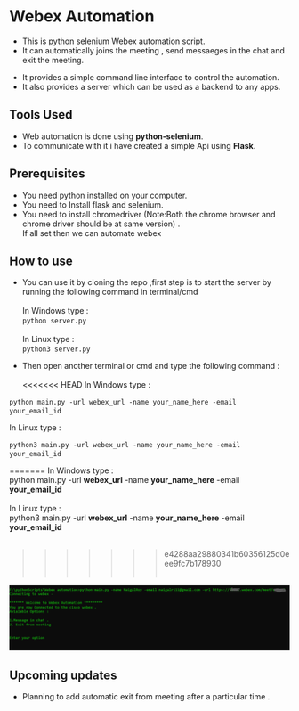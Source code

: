<h1> Webex Automation </h1>

- This is python selenium Webex automation script.
- It can automatically joins the meeting , send messaeges in the chat and exit the meeting.

* It provides a simple command line interface to control the automation.
* It also provides a server which can be used as a backend to any apps.

<h2>Tools Used </h2>

- Web automation is done using <b>python-selenium</b>.
- To communicate with it i have created a simple Api using <b>Flask</b>.

<h2>Prerequisites</h2>

- You need python installed on your computer.
- You need to Install flask and selenium.
- You need to install chromedriver (Note:Both the chrome browser and chrome driver should be at same version) .<br>
  If all set then we can automate webex

<h2>How to use</h2>

- You can use it by cloning the repo ,first step is to start the server by running the following command in terminal/cmd<br><br>
  In Windows type :<br>
  `python server.py`
  <br><br>
  In Linux type :<br>
  `python3 server.py`

- Then open another terminal or cmd and type the following command :<br><br>
<<<<<<< HEAD
  In Windows type :<br>

```
python main.py -url webex_url -name your_name_here -email your_email_id
```

In Linux type :<br>

```
python3 main.py -url webex_url -name your_name_here -email your_email_id
```

=======
In Windows type :<br>
python main.py -url <b>webex_url</b> -name <b>your_name_here</b> -email <b>your_email_id</b> <br><br>
In Linux type :<br>
python3 main.py -url <b>webex_url</b> -name <b>your_name_here</b> -email <b>your_email_id</b> <br><br>
>>>>>>> e4288aa29880341b60356125d0eee9fc7b178930
<br><br>
<img src="output1.PNG" placeholder="Sample output">

<h2> Upcoming updates </h2>

- Planning to add automatic exit from meeting after a particular time .
